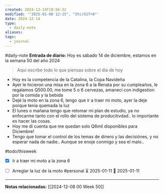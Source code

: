```yaml
---
created: 2024-12-14T10:56:32
modified: '"2025-01-08 12:15", "3tc/G1T+6"'
date: 2024-12-14
type:
  - daily-note
aliases: 
tags:
  - journal
---
```

#daily-note
**Entrada de diario:** 
Hoy es sábado 14 de diciembre, estamos en la semana 50 del año 2024

> Aquí escribe todo lo que piensas sobre el día de hoy

- Hoy es la competencia de la Catalina, la Copa Navideña
- Ayer le hicieron una misa en la zona 6 a la Renata por su cumpleaños, le regalamos Q500.00, me tome 5 o 6 cervezas, amanecí con indigestion por la comida y la bebida
- Dejé la moto en la zona 6, tengo que ir a traer mi moto, ayer la deje porque tenia quemada la luz
- El lunes o mañana tengo que retomar mi plan de estudio, ya no enfocarme tanto con el rollo del sistema de producitivdad.. lo importante es hacer las cosas. 
- Hoy me di cuenta que me quedan solo Q6mil disponibles para Diciembre! 
- Tengo que tomar el control de los temas de dinero y las decisiónes, y no esperar nada de nadie.. Aunque se enoje conmigo y sea el malo..

#todo/thisweek
- [x] Ir a traer mi moto a la zona 6
- [ ] Arreglar la luz de la moto #personal ⏳ 2025-01-11 📅 2025-01-11


----
**Notas relacionadas:**
[[2024-12-08 00 Week 50]]
